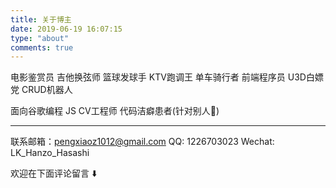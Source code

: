 ```yaml
---
title: 关于博主
date: 2019-06-19 16:07:15
type: "about"
comments: true
---
```

电影鉴赏员
吉他换弦师
篮球发球手
KTV跑调王
单车骑行者
前端程序员
U3D白嫖党
CRUD机器人

面向谷歌编程
JS CV工程师
代码洁癖患者(针对别人🐶)

---

联系邮箱：[pengxiaoz1012@gmail.com](mailto:pengxiaoz1012@gmail.com "给他写信")
QQ: 1226703023
Wechat: LK_Hanzo_Hasashi

欢迎在下面评论留言 ⬇️
